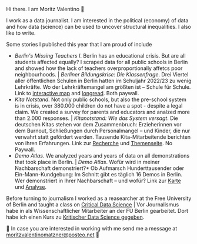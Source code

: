 Hi there. I am Moritz Valentino 🌸 

I work as a data journalist. I am interested in the political (economy) of data and how data (science) can be used to uncover structural inequalities. I also like to write. 

Some stories I published this year that I am proud of include
- *Berlin's Missing Teachers I*. Berlin has an educational crisis. But are all students affected equally? I scraped data for all public schools in Berlin and showed how the lack of teachers overproportionally affetcs poor neighbourhoods. | *Berliner Bildungskrise: Die Klassenfrage*. Drei Viertel aller öffentlichen Schulen in Berlin hatten im Schuljahr 2022/23 zu wenig Lehrkräfte. Wo der Lehrkräftemangel am größten ist – Schule für Schule. Link to [interactive map](https://interaktiv.tagesspiegel.de/lab/berliner-klassenfrage-hier-gibt-es-am-meisten-unterrichtsausfall-datenanalyse-und-interakive-karte/) and [longread](https://interaktiv.tagesspiegel.de/lab/ohne-reserve-eine-berliner-schulleiterin-kaempft-mit-dem-lehrermangel/). Both paywall.  
- *Kita Notstand*. Not only public schools, but also the pre-school system is in crisis, over 380.000 children do not have a spot - despite a legal claim. We created a survey for parents and educators and analzed more than 2.000 responses. | *Kitanotstand: Wie das System versagt*. Die deutschen Kitas stehen vor dem Zusammenbruch: Erzieherinnen vor dem Burnout, Schließungen durch Personalmangel – und Kinder, die nur verwahrt statt gefördert werden. Tausende Kita-Mitarbeitende berichten von ihren Erfahrungen. Link zur [Recherche](https://correctiv.org/aktuelles/bildung/2023/11/14/kitanotstand-wie-das-system-versagt-personalmangel-erzieher/) und [Themenseite](https://correctiv.org/aktuelles/bildung/2023/11/10/kitanotstand-was-sie-tun-koennen/). No Paywall. 
- *Demo Atlas*. We analyzed years and years of data on all demonstrations that took place in Berlin. | *Demo Atlas*. Wofür wird in meiner Nachbarschaft demonstriert?* Ob Aufmarsch Hunderttausender oder Ein-Mann-Kundgebung: Im Schnitt gibt es täglich 16 Demos in Berlin. Wer demonstriert in Ihrer Nachbarschaft – und wofür? Link zur [Karte](https://interaktiv.tagesspiegel.de/lab/demo-atlas-berlin-wofuer-wird-in-meiner-nachbarschaft-demonstriert/) und [Analyse](https://interaktiv.tagesspiegel.de/lab/demo-analyse-berlin-wofuer-gehen-die-leute-auf-die-strasse/).

Before turning to journalism I worked as a reasearcher at the Free University of Berlin and taught a class on [Critical Data Science](https://moritzvalentinomatzner.shinyapps.io/kdst/) | Vor Journalismus habe in als Wissenschaftlicher Mitarbeiter an der FU Berlin gearbeitet. Dort habe ich einen Kurs zu [Kritischer Data Science gegeben](https://moritzvalentinomatzner.shinyapps.io/kdst/). 

🌸 In case you are interested in working with me send me a message at moritzvalentinomatzner@posteo.net 🌸

